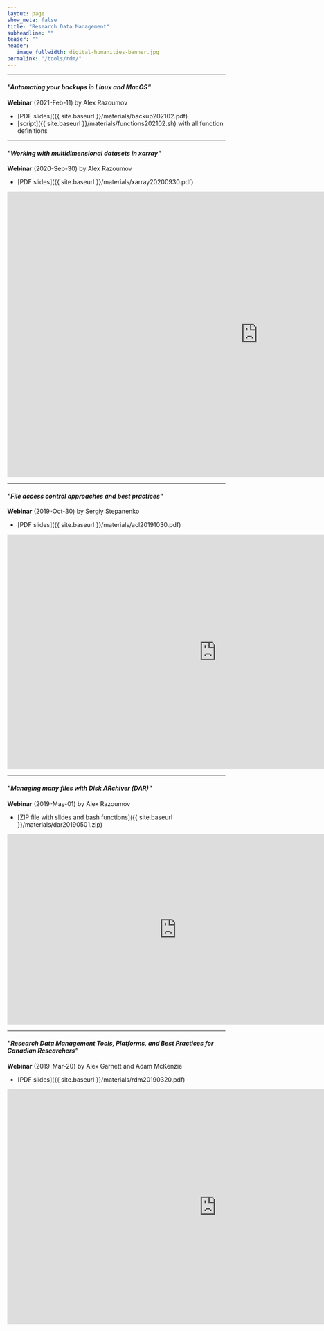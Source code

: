```yaml
---
layout: page
show_meta: false
title: "Research Data Management"
subheadline: ""
teaser: ""
header:
   image_fullwidth: digital-humanities-banner.jpg
permalink: "/tools/rdm/"
---
```


---








<a name="backups"></a>
#### *"Automating your backups in Linux and MacOS"*

**Webinar** (2021-Feb-11) by Alex Razoumov

* [PDF slides]({{ site.baseurl }}/materials/backup202102.pdf)
* [script]({{ site.baseurl }}/materials/functions202102.sh) with all function definitions

---

<a name="xarray"></a>
#### *"Working with multidimensional datasets in xarray"*

**Webinar** (2020-Sep-30) by Alex Razoumov

* [PDF slides]({{ site.baseurl }}/materials/xarray20200930.pdf)

<div class="flex-video">
	<iframe width="1158" height="660" src="https://www.youtube.com/embed/xdrcMi_FB8Q" frameborder="0"
	allow="accelerometer; autoplay; clipboard-write; encrypted-media; gyroscope; picture-in-picture"
	allowfullscreen></iframe>
</div>

---

<a name="acl"></a>
#### *"File access control approaches and best practices"*

**Webinar** (2019-Oct-30) by Sergiy Stepanenko

* [PDF slides]({{ site.baseurl }}/materials/acl20191030.pdf)

<div class="flex-video">
	<iframe width="966" height="543" src="https://www.youtube.com/embed/h-iZ2Cz9OTA" frameborder="0"
	allow="accelerometer; autoplay; encrypted-media; gyroscope; picture-in-picture"
	allowfullscreen></iframe>
</div>

---

<a name="dar"></a>
#### *"Managing many files with Disk ARchiver (DAR)"*

**Webinar** (2019-May-01) by Alex Razoumov

* [ZIP file with slides and bash functions]({{ site.baseurl }}/materials/dar20190501.zip)

<div class="flex-video">
	<iframe width="782" height="440" src="https://www.youtube.com/embed/AeZSPa4aMnk" frameborder="0"
	allow="accelerometer; autoplay; encrypted-media; gyroscope; picture-in-picture"
	allowfullscreen></iframe>
</div>

---

<a name="rdmToolsPlatforms"></a>
#### *"Research Data Management Tools, Platforms, and Best Practices for Canadian Researchers"*

**Webinar** (2019-Mar-20) by Alex Garnett and Adam McKenzie

* [PDF slides]({{ site.baseurl }}/materials/rdm20190320.pdf)

<div class="flex-video">
	<iframe width="966" height="543" src="https://www.youtube.com/embed/ZMl6bZT7ZU0" frameborder="0"
	allow="accelerometer; autoplay; encrypted-media; gyroscope; picture-in-picture"
	allowfullscreen></iframe>
</div>

